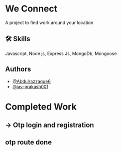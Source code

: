 
# We Connect

A project to find work around your location.

## 🛠 Skills
Javascript, Node js, Express Js, MongoDb, Mongoose


## Authors

- [@Abdulrazzaque6](https://github.com/Abdulrazzaque6)
- [@jay-prakash001](https://github.com/jay-prakash001)

# Completed Work 
## -> Otp login and registration 
## otp route done 

